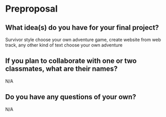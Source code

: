 # Preproposal

## What idea(s) do you have for your final project?

Survivor style choose your own adventure game, create website from web track, any other kind of text choose your own adventure 

## If you plan to collaborate with one or two classmates, what are their names?

N/A

## Do you have any questions of your own?

N/A
